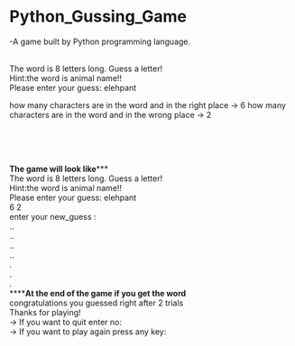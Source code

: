 # Python_Gussing_Game
-A game built by Python programming language.<br /><br />

The word is 8 letters long. Guess a letter! <br />
Hint:the word is animal name!! <br />
Please enter your guess: elehpant<br />

how many characters are in the word and in the right place -> 6    how many characters are in the word and in the wrong place -> 2

<br /><br /><br />

************************The game will look like***************************<br />
    The word is 8 letters long. Guess a letter! <br />
    Hint:the word is animal name!! <br />
    Please enter your guess: elehpant<br />
    6 2<br />
    enter your new_guess : <br />
    ..<br />
    ..<br />
    ..<br />
    ..<br />
    .<br />
    .<br />
    .<br />
    **********************At the end of the game if you get the word******************<br />
    congratulations you guessed right after 2 trials<br />
    Thanks for playing!<br />
    -> If you want to quit enter no:  <br />
    -> If you want to play again press any key: <br />
  
